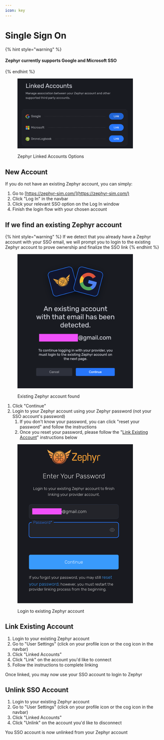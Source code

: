 ```yaml
---
icon: key
---
```


# Single Sign On

{% hint style="warning" %}
#### Zephyr currently supports Google and Microsoft SSO
{% endhint %}

<figure><img src="../.gitbook/assets/image (2) (1) (1).png" alt="" width="375"><figcaption><p>Zephyr Linked Accounts Options</p></figcaption></figure>

## New Account

If you do not have an existing Zephyr account, you can simply:

1. Go to [https://zephyr-sim.com/](https://zephyr-sim.com/)
2. Click "Log In" in the navbar
3. Click your relevant SSO option on the Log In window
4. Finish the login flow with your chosen account

## If we find an existing Zephyr account

{% hint style="warning" %}
If we detect that you already have a Zephyr account with your SSO email, we will prompt you to login to the existing Zephyr account to prove ownership and finalize the SSO link
{% endhint %}

<figure><img src="../.gitbook/assets/image (16).png" alt="" width="375"><figcaption><p>Existing Zephyr account found</p></figcaption></figure>

1. Click "Continue"
2. Login to your Zephyr account using your Zephyr password (not your SSO account's password)
   1. If you don't know your password, you can click "reset your password" and follow the instructions
   2. Once you reset your password, please follow the "[Link Existing Account](single-sign-on.md#link-existing-account)" instructions below

<figure><img src="../.gitbook/assets/image (1) (1) (1).png" alt="" width="375"><figcaption><p>Login to existing Zephyr account</p></figcaption></figure>



## Link Existing Account

1. Login to your existing Zephyr account
2. Go to "User Settings" (click on your profile icon or the cog icon in the navbar)
3. Click "Linked Accounts"
4. Click "Link" on the account you'd like to connect
5. Follow the instructions to complete linking

Once linked, you may now use your SSO account to login to Zephyr



## Unlink SSO Account

1. Login to your existing Zephyr account
2. Go to "User Settings" (click on your profile icon or the cog icon in the navbar)
3. Click "Linked Accounts"
4. Click "Unlink" on the account you'd like to disconnect

You SSO account is now unlinked from your Zephyr account
